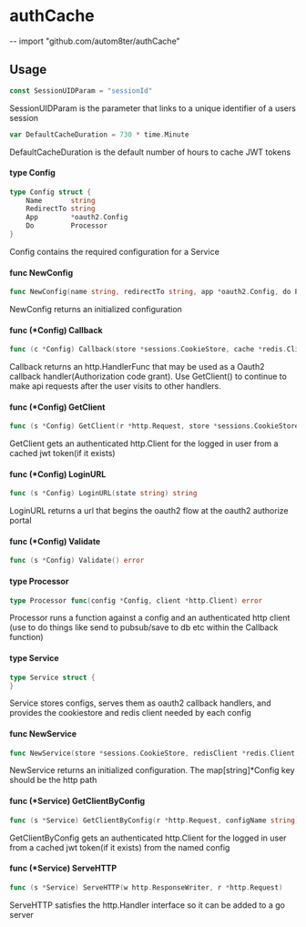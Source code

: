 # authCache
--
    import "github.com/autom8ter/authCache"


## Usage

```go
const SessionUIDParam = "sessionId"
```
SessionUIDParam is the parameter that links to a unique identifier of a users
session

```go
var DefaultCacheDuration = 730 * time.Minute
```
DefaultCacheDuration is the default number of hours to cache JWT tokens

#### type Config

```go
type Config struct {
	Name       string
	RedirectTo string
	App        *oauth2.Config
	Do         Processor
}
```

Config contains the required configuration for a Service

#### func  NewConfig

```go
func NewConfig(name string, redirectTo string, app *oauth2.Config, do Processor) *Config
```
NewConfig returns an initialized configuration

#### func (*Config) Callback

```go
func (c *Config) Callback(store *sessions.CookieStore, cache *redis.Client) http.HandlerFunc
```
Callback returns an http.HandlerFunc that may be used as a Oauth2 callback
handler(Authorization code grant). Use GetClient() to continue to make api
requests after the user visits to other handlers.

#### func (*Config) GetClient

```go
func (s *Config) GetClient(r *http.Request, store *sessions.CookieStore, cache *redis.Client) (*http.Client, error)
```
GetClient gets an authenticated http.Client for the logged in user from a cached
jwt token(if it exists)

#### func (*Config) LoginURL

```go
func (s *Config) LoginURL(state string) string
```
LoginURL returns a url that begins the oauth2 flow at the oauth2 authorize
portal

#### func (*Config) Validate

```go
func (s *Config) Validate() error
```

#### type Processor

```go
type Processor func(config *Config, client *http.Client) error
```

Processor runs a function against a config and an authenticated http client (use
to do things like send to pubsub/save to db etc within the Callback function)

#### type Service

```go
type Service struct {
}
```

Service stores configs, serves them as oauth2 callback handlers, and provides
the cookiestore and redis client needed by each config

#### func  NewService

```go
func NewService(store *sessions.CookieStore, redisClient *redis.Client, configs map[string]*Config) (*Service, error)
```
NewService returns an initialized configuration. The map[string]*Config key
should be the http path

#### func (*Service) GetClientByConfig

```go
func (s *Service) GetClientByConfig(r *http.Request, configName string) (*http.Client, error)
```
GetClientByConfig gets an authenticated http.Client for the logged in user from
a cached jwt token(if it exists) from the named config

#### func (*Service) ServeHTTP

```go
func (s *Service) ServeHTTP(w http.ResponseWriter, r *http.Request)
```
ServeHTTP satisfies the http.Handler interface so it can be added to a go server
